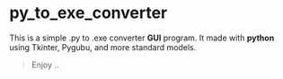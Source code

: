 # py_to_exe_converter
This is a simple .py to .exe converter **GUI** program.
It made with **python** using Tkinter, Pygubu, and more standard models.

> Enjoy ..
